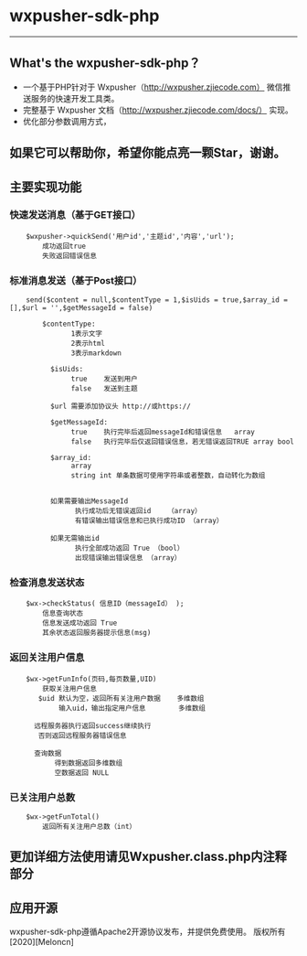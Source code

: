 # wxpusher-sdk-php
------
## What's the wxpusher-sdk-php？

* 一个基于PHP针对于 Wxpusher（http://wxpusher.zjiecode.com） 微信推送服务的快速开发工具类。
* 完整基于 Wxpusher 文档（http://wxpusher.zjiecode.com/docs/） 实现。
* 优化部分参数调用方式，

## 如果它可以帮助你，希望你能点亮一颗Star，谢谢。

## 主要实现功能

### 快速发送消息（基于GET接口）
```
	$wxpusher->quickSend('用户id','主题id','内容','url');
		成功返回true
        失败返回错误信息
```

### 标准消息发送（基于Post接口）
```
	send($content = null,$contentType = 1,$isUids = true,$array_id = [],$url = '',$getMessageId = false)

		$contentType:
    	       1表示文字
    	       2表示html
    	       3表示markdown
    	 
    	  $isUids:
    	       true    发送到用户
    	       false   发送到主题
    	 
    	  $url 需要添加协议头 http://或https://
    	 
    	  $getMessageId:
    	       true    执行完毕后返回messageId和错误信息   array
    	       false   执行完毕后仅返回错误信息，若无错误返回TRUE array bool
    	 
    	  $array_id:
    	       array
    	       string int 单条数据可使用字符串或者整数，自动转化为数组


    	  如果需要输出MessageId
    	  		执行成功后无错误返回id	（array）
    	  		有错误输出错误信息和已执行成功ID （array）

    	  如果无需输出id
    	  		执行全部成功返回 True （bool）
    	  		出现错误输出错误信息 （array）

```
### 检查消息发送状态
```
	$wx->checkStatus( 信息ID（messageId） );
		信息查询状态
        信息发送成功返回 True
        其余状态返回服务器提示信息(msg)
```

### 返回关注用户信息
```
	$wx->getFunInfo(页码,每页数量,UID)
		获取关注用户信息
       $uid 默认为空，返回所有关注用户数据    多维数组
            输入uid，输出指定用户信息        多维数组
     
      远程服务器执行返回success继续执行
       否则返回远程服务器错误信息
     
      查询数据
           得到数据返回多维数组
           空数据返回 NULL
```
### 已关注用户总数
```
	$wx->getFunTotal()
		返回所有关注用户总数（int）
```

## 更加详细方法使用请见Wxpusher.class.php内注释部分

## 应用开源
wxpusher-sdk-php遵循Apache2开源协议发布，并提供免费使用。
版权所有[2020][Meloncn]



